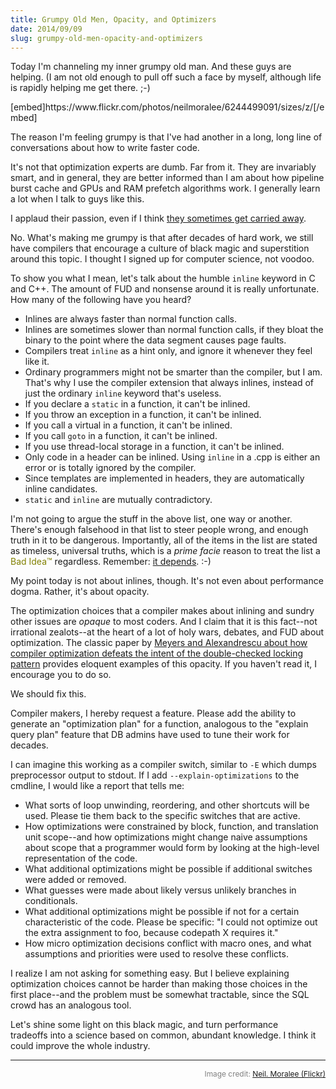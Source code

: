 ```yaml
---
title: Grumpy Old Men, Opacity, and Optimizers
date: 2014/09/09
slug: grumpy-old-men-opacity-and-optimizers
---
```


<p>Today I'm channeling my inner grumpy old man. And these guys are helping. (I am not old enough to pull off such a face by myself, although life is rapidly helping me get there. ;-)</p><p>[embed]https://www.flickr.com/photos/neilmoralee/6244499091/sizes/z/[/embed]</p><p>The reason I'm feeling grumpy is that I've had another in a long, long line of conversations about how to write faster code.</p><p>It's not that optimization experts are dumb. Far from it. They are invariably smart, and in general, they are better informed than I am about how pipeline burst cache and GPUs and RAM prefetch algorithms work. I generally learn a lot when I talk to guys like this.</p><p>I applaud their passion, even if I think <a title="3 Commandments of Performance Optimization" href="http://codecraft.co/2013/01/08/3-commandments-of-performance-optimization/">they sometimes get carried away</a>.</p><p>No. What's making me grumpy is that after decades of hard work, we still have compilers that encourage a culture of black magic and superstition around this topic. I thought I signed up for computer science, not voodoo.</p><p>To show you what I mean, let's talk about the humble <code>inline</code> keyword in C and C++. The amount of FUD and nonsense around it is really unfortunate. How many of the following have you heard?<br /> <!--more--></p><ul><li>Inlines are always faster than normal function calls.</li><li>Inlines are sometimes slower than normal function calls, if they bloat the binary to the point where the data segment causes page faults.</li><li>Compilers treat <code>inline</code> as a hint only, and ignore it whenever they feel like it.</li><li>Ordinary programmers might not be smarter than the compiler, but I am. That's why I use the compiler extension that always inlines, instead of just the ordinary <code>inline</code> keyword that's useless.</li><li>If you declare a <code>static</code> in a function, it can't be inlined.</li><li>If you throw an exception in a function, it can't be inlined.</li><li>If you call a virtual in a function, it can't be inlined.</li><li>If you call <code>goto</code> in a function, it can't be inlined.</li><li>If you use thread-local storage in a function, it can't be inlined.</li><li>Only code in a header can be inlined. Using <code>inline</code> in a .cpp is either an error or is totally ignored by the compiler.</li><li>Since templates are implemented in headers, they are automatically inline candidates.</li><li><code>static</code> and <code>inline</code> are mutually contradictory.</li></ul><p>I'm not going to argue the stuff in the above list, one way or another. There's enough falsehood in that list to steer people wrong, and enough truth in it to be dangerous. Importantly, all of the items in the list are stated as timeless, universal truths, which is a <em>prime facie</em> reason to treat the list a <span style="color:#808000;">Bad Idea™</span> regardless. Remember: <a title="Steve Tolman: It depends." href="http://codecraft.co/2012/09/17/steve-tolman-it-depends/">it depends</a>. :-)</p><p>My point today is not about inlines, though. It's not even about performance dogma. Rather, it's about opacity.</p><p>The optimization choices that a compiler makes about inlining and sundry other issues are <em>opaque</em> to most coders. And I claim that it is this fact--not irrational zealots--at the heart of a lot of holy wars, debates, and FUD about optimization. The classic paper by <a href="http://www.drdobbs.com/cpp/c-and-the-perils-of-double-checked-locki/184405726" target="_blank">Meyers and Alexandrescu about how compiler optimization defeats the intent of the double-checked locking pattern</a> provides eloquent examples of this opacity. If you haven't read it, I encourage you to do so.</p><p>We should fix this.</p><p>Compiler makers, I hereby request a feature. Please add the ability to generate an "optimization plan" for a function, analogous to the "explain query plan" feature that DB admins have used to tune their work for decades.</p><p>I can imagine this working as a compiler switch, similar to <code>-E</code> which dumps preprocessor output to stdout. If I add <code>--explain-optimizations</code> to the cmdline, I would like a report that tells me:</p><ul><li>What sorts of loop unwinding, reordering, and other shortcuts will be used. Please tie them back to the specific switches that are active.</li><li>How optimizations were constrained by block, function, and translation unit scope--and how optimizations might change naive assumptions about scope that a programmer would form by looking at the high-level representation of the code.</li><li>What additional optimizations might be possible if additional switches were added or removed.</li><li>What guesses were made about likely versus unlikely branches in conditionals.</li><li>What additional optimizations might be possible if not for a certain characteristic of the code. Please be specific: "I could not optimize out the extra assignment to foo, because codepath X requires it."</li><li>How micro optimization decisions conflict with macro ones, and what assumptions and priorities were used to resolve these conflicts.</li></ul><p>I realize I am not asking for something easy. But I believe explaining optimization choices cannot be harder than making those choices in the first place--and the problem must be somewhat tractable, since the SQL crowd has an analogous tool.</p><p>Let's shine some light on this black magic, and turn performance tradeoffs into a science based on common, abundant knowledge. I think it could improve the whole industry.</p><hr /><p style="text-align:right;color:gray;font-size:85%;">Image credit: <a href="https://www.flickr.com/photos/neilmoralee/6244499091/sizes/l">Neil. Moralee (Flickr)</a></p>